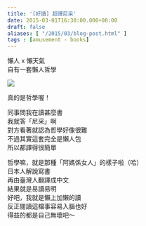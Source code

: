 ```yaml
---
title: '[好讀] 超譯尼采'
date: 2015-03-01T16:30:00.000+08:00
draft: false
aliases: [ "/2015/03/blog-post.html" ]
tags : [amusement - books]
---
```


懶人 x 懶天氣  
自有一套懶人哲學  

[![](https://farm9.staticflickr.com/8632/16048497774_be01b4d38b_z.jpg)](https://farm9.staticflickr.com/8632/16048497774_be01b4d38b_z.jpg)

真的是哲學喔！  
  
同事問我在讀甚麼書  
我就答「尼采」啊  
對方看著就認為哲學好像很難  
不過其實這套完全是懶人包  
所以都譯得很簡單  
  
哲學嘛，就是那種「阿媽係女人」的樣子啦（哈）  
日本人解說寫書  
再由臺灣人翻譯成中文  
結果就是易讀易明  
好吧，我就是懶上加懶的讀  
反正閱讀這檔事容易入腦也好  
得益的都是自己無壞吧～